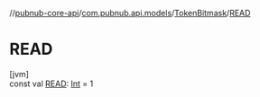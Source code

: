 //[pubnub-core-api](../../../index.md)/[com.pubnub.api.models](../index.md)/[TokenBitmask](index.md)/[READ](-r-e-a-d.md)

# READ

[jvm]\
const val [READ](-r-e-a-d.md): [Int](https://kotlinlang.org/api/latest/jvm/stdlib/kotlin/-int/index.html) = 1
